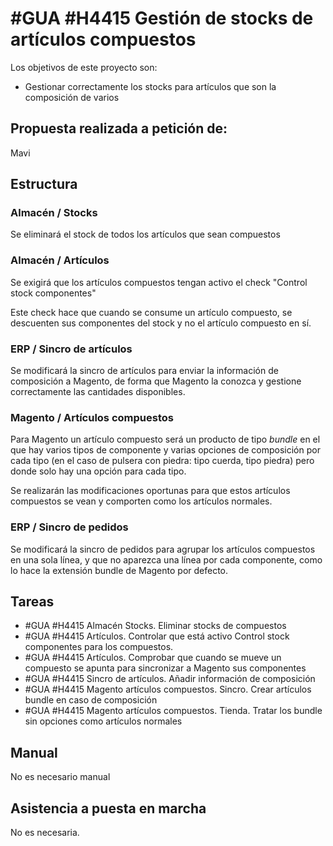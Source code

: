 # #GUA #H4415 Gestión de stocks de artículos compuestos
Los objetivos de este proyecto son:
+ Gestionar correctamente los stocks para artículos que son la composición de varios

## Propuesta realizada a petición de:
Mavi

## Estructura

### Almacén / Stocks
Se eliminará el stock de todos los artículos que sean compuestos

### Almacén / Artículos
Se exigirá que los artículos compuestos tengan activo el check "Control stock componentes"

Este check hace que cuando se consume un artículo compuesto, se descuenten sus componentes del stock y no el artículo compuesto en sí.

### ERP / Sincro de artículos
Se modificará la sincro de artículos para enviar la información de composición a Magento, de forma que Magento la conozca y gestione correctamente las cantidades disponibles.

### Magento / Artículos compuestos
Para Magento un artículo compuesto será un producto de tipo _bundle_ en el que hay varios tipos de componente y varias opciones de composición por cada tipo (en el caso de pulsera con piedra: tipo cuerda, tipo piedra) pero donde solo hay una opción para cada tipo.

Se realizarán las modificaciones oportunas para que estos artículos compuestos se vean y comporten como los artículos normales.

### ERP / Sincro de pedidos
Se modificará la sincro de pedidos para agrupar los artículos compuestos en una sola línea, y que no aparezca una línea por cada componente, como lo hace la extensión bundle de Magento por defecto.

## Tareas
* #GUA #H4415 Almacén Stocks. Eliminar stocks de compuestos
* #GUA #H4415 Artículos. Controlar que está activo Control stock componentes para los compuestos.
* #GUA #H4415 Artículos. Comprobar que cuando se mueve un compuesto se apunta para sincronizar a Magento sus componentes 
* #GUA #H4415 Sincro de artículos. Añadir información de composición
* #GUA #H4415 Magento artículos compuestos. Sincro. Crear artículos bundle en caso de composición
* #GUA #H4415 Magento artículos compuestos. Tienda. Tratar los bundle sin opciones como artículos normales


## Manual
No es necesario manual

## Asistencia a puesta en marcha
No es necesaria.
